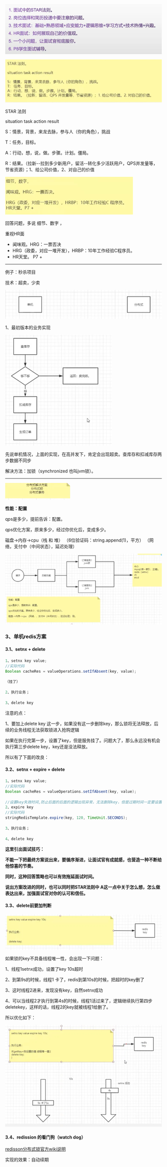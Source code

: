  ![image-20210220143216915](images/image-20210220143216915.png)



 ![image-20210220145446836](images/image-20210220145446836.png)

STAR 法则

situation  task  action  result

S：情景，背景，来龙去脉，参与人（你的角色），挑战

T：任务，目标。

A：行动，想，说，做。步骤。计划。僵局。

R：结果。（拉新--拉到多少新用户，留活--转化多少活跃用户，QPS并发量等，节省资源）；1、给公司价值，2、对自己的价值



 ![image-20210220145656076](images/image-20210220145656076.png)

回答问题，多说  细节、数字 ，

重视HR面

* 闻味观。HRG：一票否决
* HRG（政委，对应一堆开发），HRBP：10年工作经验C程序员。
* HR天堂。 P7 + 



---

例子：秒杀项目

技术：超卖，少卖

![image-20210220150333130](images/image-20210220150333130.png)

1、最初版本的业务实现

 ![image-20210220150021284](images/image-20210220150021284.png)

先说单机情况，上面的实现，在高并发下，肯定会出现超卖。查库存和扣减库存两步数据不同步

解决方法：加锁（synchronized  也叫jvm锁）。



---

![image-20210220152211511](images/image-20210220152211511.png)



**性能：配置**

qps是多少，提前告诉：配置。

qps优化方案，原来多少，经过你优化后，变成多少。

磁盘->内存->cpu（栈  和 堆） （6位验证码：string.append(1)，平方） （网络，支付中（中间状态），延迟处理）

![image-20210220152245177](images/image-20210220152245177.png)



### 3、单机redis方案

#### 3.1、setnx + delete 

```java
1、setnx key value;  
//实际代码
Boolean cacheRes = valueOperations.setIfAbsent(key, value);

（挂了）

2、执行业务；
    
3、delete key 

```



注意的点：

1、要加上delete key 这一步，如果没有这一步删除key，那么锁将无法释放，后续的业务线程无法获取锁进入抢购逻辑

如果在执行完第一步，设置了key，但是服务挂了。问题大了，那么永远没有机会执行第三步delete key，key还是没法释放。

所以有了下面的改良：

#### 3.2、setnx  +  expire  + delete 

```java
1、setnx key value;
//实际代码
Boolean cacheRes = valueOperations.setIfAbsent(key, value);

//设置key失效时间,防止后面的后面的逻辑出现异常，无法删除key，但是过期时间一定要设置大于业务执行时间，不然后续业务没处理完毕就删除了，还是会有并发问题。
2、expire key
//实际代码
stringRedisTemplate.expire(key, 120, TimeUnit.SECONDS);

3、执行业务；
    
4、delete key 
```



**这里引出面试技巧：**

**不能一下把最终方案说出来，要循序渐进，让面试官有成就感，也营造一种不断给他惊喜的节奏。**

**同时，这种回答策略也可以有效拖延面试时间。**

**说出方案改进的同时，也可以同时把STAR法则中 A这一点中关于怎么想，怎么做表达出来，加强面试官对你的认可和信任。**



#### 3.3、delete前要加判断





![image-20210220155335446](images/image-20210220155335446.png)

如果锁的key不具备线程唯一性，会出现一下问题：

1、线程1setnx成功，设置了key 10s超时

2、到第9s的时候，线程1 卡了，redis到第10s的时候，把超时的key删了

3、这时线程2进来，发现没有key，自然setnx成功

4、可以当线程2才执行到第4s的时候，线程1活过来了，逻辑继续执行第四步deletekey，这样的话，线程2的key就被线程1给删了。

所以优化如下：

![image-20210220154753994](images/image-20210220154753994.png)



#### 3.4、redission  的看门狗（watch dog）

[redisson分布式锁官方wiki说明](https://github.com/redisson/redisson/wiki/8.-%E5%88%86%E5%B8%83%E5%BC%8F%E9%94%81%E5%92%8C%E5%90%8C%E6%AD%A5%E5%99%A8)

实现的效果：自动续期







